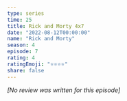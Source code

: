 ```yaml
---
type: series
time: 25
title: Rick and Morty 4x7
date: "2022-08-12T00:00:00"
name: "Rick and Morty"
season: 4
episode: 7
rating: 4
ratingEmoji: "⭐️⭐️⭐️⭐️"
share: false
---
```


_[No review was written for this episode]_
